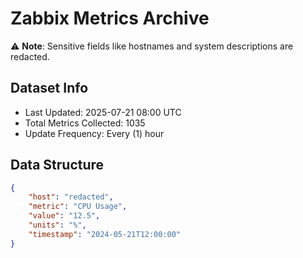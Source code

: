 # Zabbix Metrics Archive

⚠️ **Note**: Sensitive fields like hostnames and system descriptions are redacted.

## Dataset Info
- Last Updated: 2025-07-21 08:00 UTC
- Total Metrics Collected: 1035
- Update Frequency: Every (1) hour

## Data Structure
```json
{
    "host": "redacted",
    "metric": "CPU Usage",
    "value": "12.5",
    "units": "%",
    "timestamp": "2024-05-21T12:00:00"
}
```
